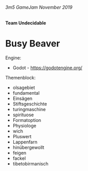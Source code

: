 ###### 3m5 GameJam November 2019
#### Team Undecidable
# Busy Beaver

Engine:
- Godot - https://godotengine.org/

Themenblock:
- olsagebiet
- fundamental
- Einsägen
- Stiftsgeschichte
- turingmaschine
- spirituose
- Formatoption
- Physiologe
- wich
- Pluswert
- Lappenfarn
- hinübergewollt
- feigen
- fackel
- tibetobirmanisch